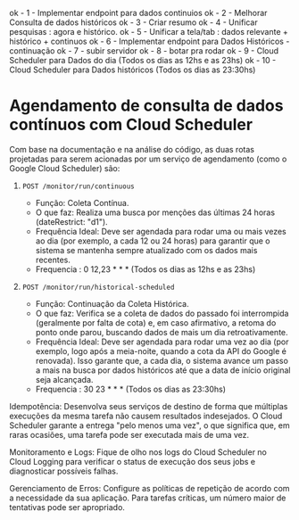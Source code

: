 ok - 1 - Implementar endpoint para dados continuios
ok - 2 - Melhorar Consulta de dados históricos
ok - 3 - Criar resumo 
ok - 4 - Unificar pesquisas : agora e histórico.
ok - 5 - Unificar a tela/tab : dados relevante + histórico + continuos
ok - 6 - Implementar endpoint para Dados Históricos - continuação
ok - 7 - subir servidor
ok - 8 - botar pra rodar
ok - 9 - Cloud Scheduler para Dados do dia (Todos os dias as 12hs e as 23hs)
ok - 10 - Cloud Scheduler para Dados históricos  (Todos os dias as 23:30hs)

# Agendamento de consulta de dados contínuos com Cloud Scheduler

Com base na documentação e na análise do código, as duas rotas projetadas para serem acionadas por um serviço de agendamento (como o Google Cloud Scheduler) são:

   1. `POST /monitor/run/continuous`
       * Função: Coleta Contínua.
       * O que faz: Realiza uma busca por menções das últimas 24 horas (dateRestrict: "d1").
       * Frequência Ideal: Deve ser agendada para rodar uma ou mais vezes ao dia (por exemplo, a cada 12 ou 24 horas) para garantir que o sistema se mantenha sempre atualizado com os dados mais recentes.
       * Frequencia : 0 12,23 * * *   (Todos os dias as 12hs e as 23hs)

   2. `POST /monitor/run/historical-scheduled`
       * Função: Continuação da Coleta Histórica.
       * O que faz: Verifica se a coleta de dados do passado foi interrompida (geralmente por falta de cota) e, em caso afirmativo, a retoma do ponto onde parou, buscando dados de mais um dia retroativamente.
       * Frequência Ideal: Deve ser agendada para rodar uma vez ao dia (por exemplo, logo após a meia-noite, quando a cota da API do Google é renovada). Isso garante que, a cada dia, o sistema avance um passo a mais
         na busca por dados históricos até que a data de início original seja alcançada.
       * Frequencia : 30 23 * * *   (Todos os dias as 23:30hs)



Idempotência: Desenvolva seus serviços de destino de forma que múltiplas execuções da mesma tarefa não causem resultados indesejados. O Cloud Scheduler garante a entrega "pelo menos uma vez", o que significa que, em raras ocasiões, uma tarefa pode ser executada mais de uma vez.


Monitoramento e Logs: Fique de olho nos logs do Cloud Scheduler no Cloud Logging para verificar o status de execução dos seus jobs e diagnosticar possíveis falhas.

Gerenciamento de Erros: Configure as políticas de repetição de acordo com a necessidade da sua aplicação. Para tarefas críticas, um número maior de tentativas pode ser apropriado.





